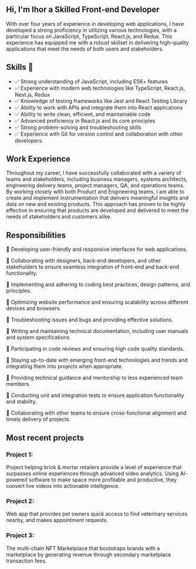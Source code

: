 ## Hi, I'm Ihor a Skilled Front-end Developer

With over four years of experience in developing web applications, I have developed a strong proficiency in utilizing various technologies, with a particular focus on JavaScript, TypeScript, React.js, and Redux. This experience has equipped me with a robust skillset in delivering high-quality applications that meet the needs of both users and stakeholders.

## Skills 🦾

- ✅ Strong understanding of JavaScript, including ES6+ features
- ✅ Experience with modern web technologies like TypeScript, React.js, Next.js, Redux
- ✅ Knowledge of testing frameworks like Jest and React Testing Library
- ✅ Ability to work with APIs and integrate them into React applications
- ✅ Ability to write clean, efficient, and maintainable code
- ✅ Advanced proficiency in React.js and its core principles
- ✅ Strong problem-solving and troubleshooting skills
- ✅ Experience with Git for version control and collaboration with other developers.

## Work Experience

Throughout my career, I have successfully collaborated with a variety of teams and stakeholders, including business managers, systems architects, engineering delivery teams, project managers, QA, and operations teams. By working closely with both Product and Engineering teams, I am able to create and implement instrumentation that delivers meaningful insights and data on new and existing products. This approach has proven to be highly effective in ensuring that products are developed and delivered to meet the needs of stakeholders and customers alike.

## Responsibilities
📌 Developing user-friendly and responsive interfaces for web applications.

📌 Collaborating with designers, back-end developers, and other stakeholders to ensure seamless integration of front-end and back-end functionality.

📌 Implementing and adhering to coding best practices, design patterns, and principles.

📌 Optimizing website performance and ensuring scalability across different devices and browsers.

📌 Troubleshooting issues and bugs and providing effective solutions.

📌 Writing and maintaining technical documentation, including user manuals and system specifications.

📌 Participating in code reviews and ensuring high code quality standards.

📌 Staying up-to-date with emerging front-end technologies and trends and integrating them into projects when appropriate.

📌 Providing technical guidance and mentorship to less experienced team members.

📌 Conducting unit and integration tests to ensure application functionality and stability.

📌 Collaborating with other teams to ensure cross-functional alignment and timely delivery of projects.

## Most recent projects 
### Project 1: 
Project helping brick & mortar retailers provide a level of experience that surpasses online experiences through advanced video analytics. Using AI-powered software to make space more profitable and productive, they convert live videos into actionable intelligence.
### Project 2:
Web app that provides pet owners quick access to find veterinary services nearby, and makes appointment requests. 
### Project 3:
The multi-chain NFT Marketplace that bootstraps brands with a marketplace by generating revenue through secondary marketplace transaction fees.
